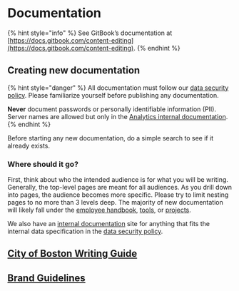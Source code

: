 # Documentation

{% hint style="info" %}
See GitBook’s documentation at [https://docs.gitbook.com/content-editing](https://docs.gitbook.com/content-editing).
{% endhint %}

## Creating new documentation

{% hint style="danger" %}
All documentation must follow our [data security policy](https://docs.boston.gov/analytics/guides/employee-handbook/security#data-security-policy). Please familiarize yourself before publishing any documentation.

**Never** document passwords or personally identifiable information (PII). Server names are allowed but only in the [Analytics internal documentation](https://app.gitbook.com/@boston/s/analytics-internal/).
{% endhint %}

Before starting any new documentation, do a simple search to see if it already exists.

### Where should it go?

First, think about who the intended audience is for what you will be writing. Generally, the top-level pages are meant for all audiences. As you drill down into pages, the audience becomes more specific. Please try to limit nesting pages to no more than 3 levels deep. The majority of new documentation will likely fall under the [employee handbook](./), [tools](tools/), or [projects](broken-reference).

We also have an [internal documentation](https://docs.boston.gov/analytics-internal/) site for anything that fits the internal data specification in the [data security policy](https://docs.boston.gov/analytics/guides/employee-handbook/security#data-security-policy).

## [City of Boston Writing Guide](https://www.boston.gov/departments/digital-team/city-boston-writing-guide)

## [Brand Guidelines](https://www.boston.gov/departments/innovation-and-technology/brand-guidelines)
